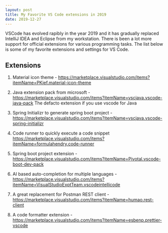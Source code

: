 ```yaml
---
layout: post
title: My Favorite VS Code extensions in 2019
date: 2019-12-27
---
```


VSCode has evolved rapibly in the year 2019 and it has gradually replaced IntelliJ IDEA and Eclipse from my workstation. There is been a lot more support for official extensions for various programming tasks.
The list below is some of my favorite extensions and settings for VS Code.

## Extensions

1. Material icon theme - https://marketplace.visualstudio.com/items?itemName=PKief.material-icon-theme

2. Java extension pack from microsoft - https://marketplace.visualstudio.com/items?itemName=vscjava.vscode-java-pack
The defacto extension if you use vscode for Java

3. Spring Initializr to generate spring boot project -
https://marketplace.visualstudio.com/items?itemName=vscjava.vscode-spring-initializr

4. Code runner to quickly execute a code snippet
https://marketplace.visualstudio.com/items?itemName=formulahendry.code-runner

5. Spring boot project extension - https://marketplace.visualstudio.com/items?itemName=Pivotal.vscode-boot-dev-pack

6. AI based auto-completion for multiple languages - https://marketplace.visualstudio.com/items?itemName=VisualStudioExptTeam.vscodeintellicode

7. A great replacement for Postman REST client - https://marketplace.visualstudio.com/items?itemName=humao.rest-client

8. A code formatter extension - https://marketplace.visualstudio.com/items?itemName=esbenp.prettier-vscode